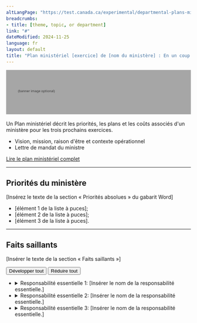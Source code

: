 ```yaml
---
altLangPage: "https://test.canada.ca/experimental/departmental-plans-ministeriels/dp-at-glance.html"
breadcrumbs:
- title: [theme, topic, or department]
link: "#"
dateModified: 2024-11-25
language: fr
layout: default
title: "Plan ministériel [exercice] de [nom du ministère] : En un coup d'œil"
---
```

<div class="parbase section">
    <img alt="" class="img-responsive center-block" src="https://raw.githubusercontent.com/gc-proto/experimental/master/results-resultats/banner.png">
    <p>Un Plan ministériel décrit les priorités, les plans et les coûts associés d'un ministère pour les trois prochains exercices.</p>
    <ul>
        <li>Vision, mission, raison d'être et contexte opérationnel</li>
        <li>Lettre de mandat du ministre</li>
    </ul>
    <div class="mrgn-bttm-lg mrgn-tp-lg">
        <p><a href="/experimental/departmental-plans-ministeriels/pm-plan-ministeriel-complet.html" class="btn btn-primary btn-lg">Lire le plan ministériel complet</a>
            <span class="wb-toggle" data-toggle="{&quot;selector&quot;: &quot;main summary&quot;, &quot;print&quot;: &quot;on&quot;}"></span>
        </p>
    </div>
    <hr>
    <section>
        <h2>Priorités du ministère</h2>
        <p>[Insérez le texte de la section « Priorités absolues » du gabarit Word]</p>
        <ul>
            <li>[élément&nbsp;1 de la liste à puces]; </li>
            <li>[élément&nbsp;2 de la liste à puces]; </li>
            <li>[élément&nbsp;3 de la liste à puces]. </li>
        </ul>
    </section>
    <hr>
    <section>
        <h2>Faits saillants</h2>
        <p>[Insérer le texte de la section « Faits saillants »]</p>
        <div id="cores">
            <div class="btn-group mrgn-bttm-md">
                <button type="button" class="btn btn-default wb-toggle" data-toggle="{&quot;selector&quot;: &quot;details&quot;, &quot;parent&quot;: &quot;#cores&quot;, &quot;type&quot;: &quot;on&quot;}">Développer tout</button>
                <button type="button" class="btn btn-default wb-toggle" data-toggle="{&quot;selector&quot;: &quot;details&quot;, &quot;parent&quot;: &quot;#cores&quot;, &quot;type&quot;: &quot;off&quot;}">Réduire tout</button>
            </div>
            <ul class="list-unstyled">
                <li>
                    <details>
                        <summary class="wb-toggle" data-toggle='{"print":"on"}'>Responsabilité essentielle 1: [Insérer le nom de la responsabilité essentielle.]</summary>
                        <div>
                            <ul class="list-unstyled">
                                <li><strong>Dépenses prévues :</strong> [Insérer le montant] </li>
                                <li><strong>Ressources humaines prévues :</strong> [Insérer le nombre]</li>
                                <li><strong>Résultats ministériels :</strong>
                                    <ul>
                                        <li>[Élément 1 de la liste à puces];</li>
                                        <li>[Élément 2 de la liste à puces];</li>
                                        <li>[Élément 3 de la liste à puces].</li>
                                    </ul>
                                </li>
                            </ul>
                            <p>Vous trouverez de plus amples renseignements sur <a href="#">[nom de la responsabilité essentielle]</a> [hyperlien menant vers le plan complet, responsabilité essentielle&nbsp;1, section sur les progrès à l&rsquo;égard des résultats] dans le plan complet.</p>
                        </div>
                    </details>
                </li>
                <li>
                    <details>
                        <summary class="wb-toggle" data-toggle='{"print":"on"}'>Responsabilité essentielle 2: [Insérer le nom de la responsabilité essentielle.]</summary>
                        <div>
                            <ul class="list-unstyled">
                                <li><strong>Dépenses prévues :</strong> [Insérer le montant]</li>
                                <li><strong>Ressources humaines prévues :</strong> [Insérer le nombre]</li>
                                <li><strong>Résultats ministériels :</strong>
                                    <ul>
                                        <li>[Élément 1 de la liste à puces];</li>
                                        <li>[Élément 2 de la liste à puces];</li>
                                        <li>[Élément 3 de la liste à puces].</li>
                                    </ul>
                                </li>
                            </ul>     
                            <p>Vous trouverez de plus amples renseignements sur <a href="#">[nom de la responsabilité essentielle]</a> [hyperlien menant vers le plan complet, responsabilité essentielle&nbsp;1, section sur les progrès à l&rsquo;égard des résultats] dans le plan complet.</p>   
                        </div>
                    </details>
                </li>
                <li>
                    <details>
                        <summary class="wb-toggle" data-toggle='{"print":"on"}'>Responsabilité essentielle 3: [Insérer le nom de la responsabilité essentielle.]</summary>
                        <div>
                            <ul class="list-unstyled">
                                <li><strong>Dépenses prévues :</strong> [Insérer le montant] </li>
                                <li><strong>Ressources humaines prévues :</strong> [Insérer le nombre]</li>
                                <li><strong>Résultats ministériels :</strong>
                                    <ul>
                                        <li>[Élément 1 de la liste à puces];</li>
                                        <li>[Élément 2 de la liste à puces];</li>
                                        <li>[Élément 3 de la liste à puces].</li>
                                    </ul>
                                </li>
                            </ul>    
                            <p>Vous trouverez de plus amples renseignements sur <a href="#">[nom de la responsabilité essentielle]</a> [hyperlien menant vers le plan complet, responsabilité essentielle&nbsp;1, section sur les progrès à l&rsquo;égard des résultats] dans le plan complet.</p>
                        </div>
                    </details>
                </li>
            </ul>
        </div>
    </section>
</div>